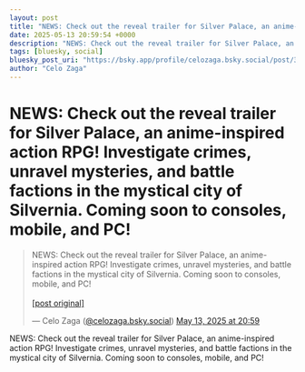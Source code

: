 ```yaml
---
layout: post
title: "NEWS: Check out the reveal trailer for Silver Palace, an anime-inspired action RPG! Investigate crimes, unravel mysteries, and battle factions in the mystical city of Silvernia. Coming soon to consoles, mobile, and PC!"
date: 2025-05-13 20:59:54 +0000
description: "NEWS: Check out the reveal trailer for Silver Palace, an anime-inspired action RPG! Investigate crimes, unravel mysteries, and battle factions in the my..."
tags: [bluesky, social]
bluesky_post_uri: "https://bsky.app/profile/celozaga.bsky.social/post/3lp3eveom5k2l"
author: "Celo Zaga"
---
```


<h1 class="bluesky-post-title">NEWS: Check out the reveal trailer for Silver Palace, an anime-inspired action RPG! Investigate crimes, unravel mysteries, and battle factions in the mystical city of Silvernia. Coming soon to consoles, mobile, and PC!</h1>


<blockquote class="bluesky-embed" data-bluesky-uri="at://did:plc:lmh6rennptq77inaztnovw4b/app.bsky.feed.post/3lp3eveom5k2l" data-bluesky-embed-color-mode="system">
<p lang="">NEWS: Check out the reveal trailer for Silver Palace, an anime-inspired action RPG! Investigate crimes, unravel mysteries, and battle factions in the mystical city of Silvernia. Coming soon to consoles, mobile, and PC!<br><br><a href="https://bsky.app/profile/celozaga.bsky.social/post/3lp3eveom5k2l">[post original]</a></p>
&mdash; Celo Zaga (<a href="https://bsky.app/profile/did:plc:lmh6rennptq77inaztnovw4b">@celozaga.bsky.social</a>) <a href="https://bsky.app/profile/celozaga.bsky.social/post/3lp3eveom5k2l">May 13, 2025 at 20:59</a>
</blockquote>
<script async src="https://embed.bsky.app/static/embed.js" charset="utf-8"></script>


<p class="bluesky-post-description">NEWS: Check out the reveal trailer for Silver Palace, an anime-inspired action RPG! Investigate crimes, unravel mysteries, and battle factions in the mystical city of Silvernia. Coming soon to consoles, mobile, and PC!</p>
